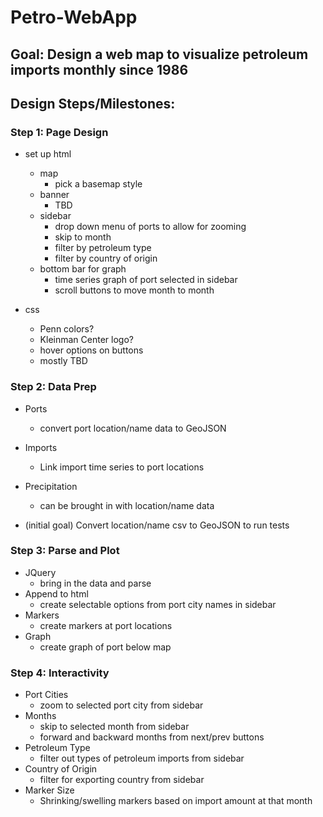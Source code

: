 # Petro-WebApp

## Goal: Design a web map to visualize petroleum imports monthly since 1986

## Design Steps/Milestones:

### Step 1: Page Design
 - set up html
    - map
      - pick a basemap style
    - banner
      - TBD
    - sidebar
      - drop down menu of ports to allow for zooming
      - skip to month
      - filter by petroleum type
      - filter by country of origin
    - bottom bar for graph
      - time series graph of port selected in sidebar
      - scroll buttons to move month to month

 - css
    - Penn colors?
    - Kleinman Center logo?
    - hover options on buttons
    - mostly TBD

### Step 2: Data Prep
  - Ports  
    - convert port location/name data to GeoJSON
  - Imports
    - Link import time series to port locations
  - Precipitation
    - can be brought in with location/name data

  - (initial goal) Convert location/name csv to GeoJSON to run tests

### Step 3: Parse and Plot
  - JQuery
    - bring in the data and parse
  - Append to html
    - create selectable options from port city names in sidebar
  - Markers
    - create markers at port locations
  - Graph
    - create graph of port below map

### Step 4: Interactivity
  - Port Cities
    - zoom to selected port city from sidebar
  - Months
    - skip to selected month from sidebar
    - forward and backward months from next/prev buttons
  - Petroleum Type
    - filter out types of petroleum imports from sidebar
  - Country of Origin
    - filter for exporting country from sidebar
  - Marker Size
    - Shrinking/swelling markers based on import amount at that month
